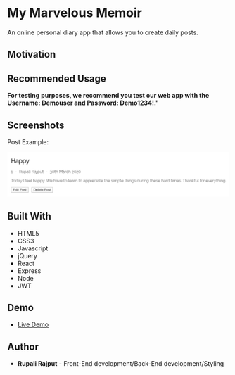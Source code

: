 # My Marvelous Memoir

An online personal diary app that allows you to create daily posts.

## Motivation

<!-- We wanted a website that can easily serve our favorite songs to sing and shout while also learning more about the song without having to open a boring Wikipedia page. -->

## Recommended Usage

**For testing purposes, we recommend you test our web app with the Username: Demouser and Password: Demo1234!."**

## Screenshots

<!-- Landing Page:

![landing page](screenshots/landing.png)

Lyrics:

![lyrics](screenshots/lyrics.png) -->

Post Example:

![Post Entries](screenshots/screenshotpost.PNG)

## Built With

- HTML5
- CSS3
- Javascript
- jQuery
- React
- Express
- Node
- JWT

## Demo

- [Live Demo](https://mymarvelousmemoir.now.sh/)

## Author

- **Rupali Rajput** - Front-End development/Back-End development/Styling
